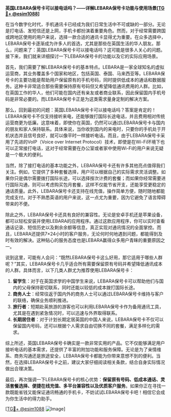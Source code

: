 **英国LEBARA保号卡可以接电话吗？——详解LEBARA保号卡功能与使用场景[[TG💪+ @esim1088](https://t.me/s/esim1088)]**

在当今数字化时代，手机通讯卡已经成为我们日常生活中不可或缺的一部分。无论是打电话、发短信还是上网，手机卡都扮演着重要角色。然而，对于经常需要跨国或跨地区使用的用户来说，选择一款合适的通讯卡显得尤为重要。在众多选择中，LEBARA保号卡逐渐成为许多人的首选，尤其是那些在英国生活的华人朋友。那么，问题来了：英国LEBARA保号卡可以接电话吗？这可能是很多人关心的问题。接下来，我们就来详细探讨一下LEBARA保号卡的功能以及它的实际应用场景。

首先，我们需要了解LEBARA保号卡的基本特点。LEBARA是一家全球知名的虚拟运营商，其业务覆盖多个国家和地区，包括英国、泰国、马来西亚等。LEBARA保号卡的主要功能是帮助用户保留原有的手机号码，同时提供低成本的通话和数据服务。这种卡非常适合那些需要保持原有号码但又希望降低通讯费用的人群。比如，在英国工作的华人，他们可能在国内还有亲友或者商业联系，因此保留国内手机号码是非常必要的。而LEBARA保号卡正是为这类需求量身定制的解决方案。

那么，回到最初的问题：英国LEBARA保号卡可以接电话吗？答案是肯定的！LEBARA保号卡不仅支持接听来电，还能够拨打国际长途电话，并且费用相对传统运营商更为低廉。这意味着，即使你在英国，仍然可以通过LEBARA保号卡与国内的朋友和家人保持联系。具体来说，当你收到国内的来电时，只要你的手机处于开机状态并且信号良好，就可以像平时一样接听电话。而且，由于LEBARA保号卡采用了先进的VoIP（Voice over Internet Protocol）技术，即使是在Wi-Fi环境下也可以正常接打电话，这对于经常需要在办公室或者家中使用Wi-Fi的用户来说无疑是一个极大的便利。

当然，除了接打电话的基本功能之外，LEBARA保号卡还有许多其他亮点值得我们关注。例如，它提供了多种套餐选择，用户可以根据自己的实际需求灵活调整。如果你只是偶尔需要拨打国际长途，可以选择按次计费的套餐；而如果你经常需要进行国际沟通，则可以考虑购买包月套餐，这样不仅能节省开支，还能享受更稳定的通话质量。此外，LEBARA保号卡还支持在线充值，操作简单方便，随时随地都能完成支付。对于不熟悉英语的用户来说，这一点尤为重要，因为它避免了语言障碍带来的不便。

除此之外，LEBARA保号卡还具有良好的兼容性。无论是安卓手机还是苹果设备，都可以轻松安装并使用LEBARA的应用程序。通过这款应用程序，你可以实时查看通话记录、短信历史以及剩余余额等信息，真正实现对通讯情况的全面掌控。而且，LEBARA还提供7×24小时的客户服务，无论何时何地遇到问题，都能得到及时有效的解决。这种贴心的服务态度也是LEBARA赢得众多用户青睐的重要原因之一。

说到这里，可能有人会问：“既然LEBARA保号卡这么好用，那它适用于哪些人群呢？”其实，LEBARA保号卡几乎适合所有需要保留原有号码并希望降低通讯成本的人群。具体而言，以下几类人群尤为推荐使用LEBARA保号卡：

1. **留学生**：对于在英国求学的中国学生来说，LEBARA保号卡可以帮助他们与国内的父母保持密切联系，同时还能以较低的成本拨打国际长途。
2. **商务人士**：经常往返于国内外的商务人士可以通过LEBARA保号卡维持与客户的联络，确保业务顺利推进。
3. **旅行者**：短期赴英旅游的游客也可以利用LEBARA保号卡作为备用通讯工具，尤其是在遇到紧急情况时，可以迅速与外界取得联系。
4. **长期居住者**：对于计划长期定居英国的中国人来说，LEBARA保号卡不仅可以保留国内号码，还可以根据个人需求自由切换不同的套餐，满足多样化的需求。

综上所述，英国LEBARA保号卡确实是一款非常实用的产品。它不仅能够满足用户接听电话的基本需求，还提供了丰富的附加功能和服务保障。无论是为了亲情维系、商务沟通还是旅途安全，LEBARA保号卡都能为你带来意想不到的便利。当然，在选择LEBARA保号卡之前，建议大家仔细阅读相关条款，结合自身实际情况做出合理决策。

最后，再次强调一下LEBARA保号卡的核心优势：**保留原有号码、低成本通话、灵活套餐选择、便捷在线充值、多平台兼容性以及优质客户服务**。如果你正在寻找一款既能省钱又能保证通讯畅通的手机卡，不妨试试LEBARA保号卡吧！相信它会成为你生活中的得力助手。

[[TG💪+ @esim1088](https://t.me/s/esim1088) ![Image](https://i.postimg.cc/4NQfJmqS/Snipaste-2025-05-13-00-14-12.png)]